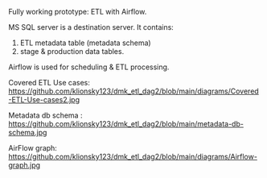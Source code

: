 Fully working prototype: ETL with Airflow.

MS SQL server is a destination server. It contains: 
  1. ETL metadata table (metadata schema)
  2. stage & production data tables.
     
Airflow is used for scheduling & ETL processing.

Covered ETL Use cases:
https://github.com/klionsky123/dmk_etl_dag2/blob/main/diagrams/Covered-ETL-Use-cases2.jpg

Metadata db schema : 
https://github.com/klionsky123/dmk_etl_dag2/blob/main/metadata-db-schema.jpg

AirFlow graph:
https://github.com/klionsky123/dmk_etl_dag2/blob/main/diagrams/Airflow-graph.jpg
